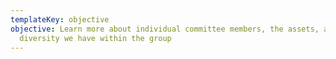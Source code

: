 ```yaml
---
templateKey: objective
objective: Learn more about individual committee members, the assets, and
  diversity we have within the group
---
```

